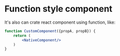 # Function style component

It's also can crate react component using function, like:

```jsx
function CustomComponent({propA, propB}) {
    return (
        <NativeComponent/>
    )
}
```

